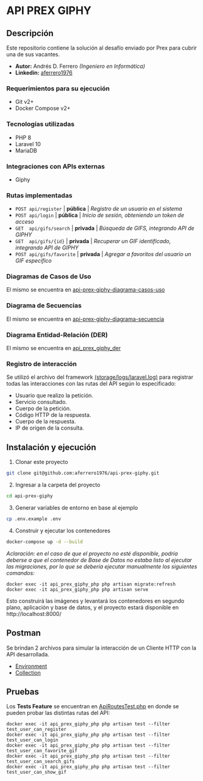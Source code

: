 # API PREX GIPHY

## Descripción

Este repositorio contiene la solución al desafío enviado por Prex para cubrir una de sus vacantes.

* **Autor:** Andrés D. Ferrero *(Ingeniero en Informática)*
* **Linkedin:** [aferrero1976](https://www.linkedin.com/in/aferrero1976/)


### Requerimientos para su ejecución
* Git v2+
* Docker Compose v2+

### Tecnologías utilizadas
* PHP 8
* Laravel 10
* MariaDB

### Integraciones con APIs externas
* Giphy


### Rutas implementadas
- ```POST api/register``` | **pública** | *Registro de un usuario en el sistema*
- ```POST api/login``` | **pública** | *Inicio de sesión, obteniendo un token de acceso*
- ```GET  api/gifs/search``` | **privada** | *Búsqueda de GIFS, integrando API de GIPHY*
- ```GET  api/gifs/{id}``` | **privada** | *Recuperar un GIF identificado, integrando API de GIPHY*
- ```POST api/gifs/favorite``` | **privada** | *Agregar a favoritos del usuario un GIF específico*

### Diagramas de Casos de Uso
El mismo se encuentra en [api-prex-giphy-diagrama-casos-uso](uml/api-prex-giphy-diagrama-casos-uso.png)

### Diagrama de Secuencias
El mismo se encuentra en [api-prex-giphy-diagrama-secuencia](uml/api-prex-giphy-diagrama-secuencia.png)

### Diagrama Entidad-Relación (DER)
El mismo se encuentra en [api_prex_giphy_der](uml/api_prex_giphy_der.png)


### Registro de interacción

Se utilizó el archivo del framework [(storage/logs/laravel.log)](storage/logs/laravel.log) para registrar todas las interacciones con las rutas del API según lo especificado:
- Usuario que realizo la petición.
- Servicio consultado.
- Cuerpo de la petición.
- Código HTTP de la respuesta.
- Cuerpo de la respuesta.
- IP de origen de la consulta.

## Instalación y ejecución

1. Clonar este proyecto
```bash
git clone git@github.com:aferrero1976/api-prex-giphy.git
```

2. Ingresar a la carpeta del proyecto
```bash
cd api-prex-giphy
```


3. Generar variables de entorno en base al ejemplo
```bash
cp .env.example .env
```


4. Construir y ejecutar los contenedores
```bash
docker-compose up -d --build
```

*Aclaración: en el caso de que el proyecto no esté disponible, podría deberse a que el contenedor de Base de Datos no estaba listo al ejecutar las migraciones, por lo que se debería ejecutar manualmente los siguientes comandos:*
```
docker exec -it api_prex_giphy_php php artisan migrate:refresh
docker exec -it api_prex_giphy_php php artisan serve
```
Esto construirá las imágenes y levantará los contenedores en segundo plano, aplicación y base de datos, y el proyecto estará disponible en http://localhost:8000/

## Postman

Se brindan 2 archivos para simular la interacción de un Cliente HTTP con la API desarrollada.
- [Environment](postman/api-prex-giphy-dev.postman_environment.json)
- [Collection](postman/Api-Prex-Giphy.postman_collection.json)



## Pruebas

Los **Tests Feature** se encuentran en [ApiRoutesTest.php](tests/Feature/ApiRoutesTest.php) en donde se pueden probar las distintas rutas del API:
```
docker exec -it api_prex_giphy_php php artisan test --filter test_user_can_register
docker exec -it api_prex_giphy_php php artisan test --filter test_user_can_login
docker exec -it api_prex_giphy_php php artisan test --filter test_user_can_favorite_gif
docker exec -it api_prex_giphy_php php artisan test --filter test_user_can_search_gifs
docker exec -it api_prex_giphy_php php artisan test --filter test_user_can_show_gif
```